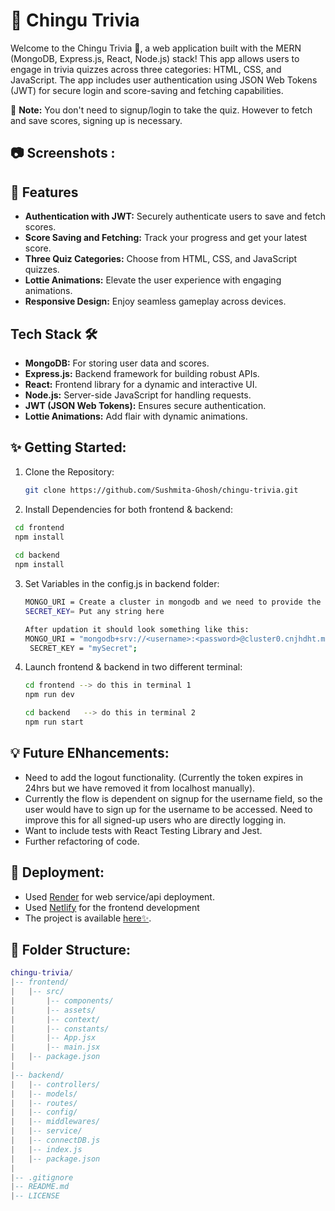 # 🌻 Chingu Trivia 
Welcome to the Chingu Trivia 🚀, a web application built with the MERN (MongoDB, Express.js, React, Node.js) stack! This app allows users to engage in trivia quizzes across three categories: HTML, CSS, and JavaScript. The app includes user authentication using JSON Web Tokens (JWT) for secure login and score-saving and fetching capabilities.

🎯 **Note:** You don't need to signup/login to take the quiz. However to fetch and save scores, signing up is necessary.

##  📷 Screenshots :

## 🚀 Features
*   **Authentication with JWT:** Securely authenticate users to save and fetch scores.
*   **Score Saving and Fetching:** Track your progress and get your latest score.   
*   **Three Quiz Categories:** Choose from HTML, CSS, and JavaScript quizzes.    
*   **Lottie Animations:** Elevate the user experience with engaging animations.  
*   **Responsive Design:** Enjoy seamless gameplay across devices.

## Tech Stack 🛠️

*   **MongoDB:** For storing user data and scores.
*   **Express.js:** Backend framework for building robust APIs.   
*   **React:** Frontend library for a dynamic and interactive UI.    
*   **Node.js:** Server-side JavaScript for handling requests.   
*   **JWT (JSON Web Tokens):** Ensures secure authentication.   
*   **Lottie Animations:** Add flair with dynamic animations.


## ✨ Getting Started:
1. Clone the Repository:
   ```bash
   git clone https://github.com/Sushmita-Ghosh/chingu-trivia.git
   ```
2. Install Dependencies for both frontend & backend:
  ```bash
   cd frontend
   npm install
   
   cd backend
   npm install
   ```
3. Set Variables in the config.js in backend folder:
   ```bash
   MONGO_URI = Create a cluster in mongodb and we need to provide the url here
   SECRET_KEY= Put any string here

   After updation it should look something like this:
   MONGO_URI = "mongodb+srv://<username>:<password>@cluster0.cnjhdht.mongodb.net/chinguusers";
    SECRET_KEY = "mySecret";
   ```
4. Launch frontend & backend in two different terminal:
   ```bash
   cd frontend --> do this in terminal 1
   npm run dev

   cd backend   --> do this in terminal 2
   npm run start
   ```
## 💡 Future ENhancements:
* Need to add the logout functionality. (Currently the token expires in 24hrs but we have removed it from localhost manually).
* Currently the flow is dependent on signup for the username field, so the user would have to sign up for the username to be accessed. Need to improve this for all signed-up users who are directly logging in. 
* Want to include tests with React Testing Library and Jest.
* Further refactoring of code.

## 🌻 Deployment:
* Used [Render](https://dashboard.render.com/) for web service/api deployment.
* Used [Netlify](https://app.netlify.com/) for the frontend development
* The project is available [here✨](https://chingu-tect-trivia.netlify.app/).

## 📝 Folder Structure:
```lua
chingu-trivia/
|-- frontend/
|   |-- src/
|       |-- components/
|       |-- assets/
|       |-- context/
|       |-- constants/
|       |-- App.jsx
|       |-- main.jsx
|   |-- package.json
|
|-- backend/
|   |-- controllers/
|   |-- models/
|   |-- routes/
|   |-- config/
|   |-- middlewares/
|   |-- service/
|   |-- connectDB.js
|   |-- index.js
|   |-- package.json
|
|-- .gitignore
|-- README.md
|-- LICENSE
```
